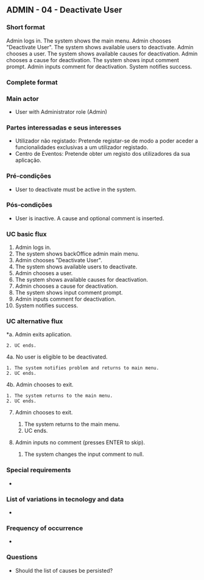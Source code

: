 ## ADMIN - 04 - Deactivate User ##

### Short format ###

Admin logs in. The system shows the main menu. Admin chooses "Deactivate User". The system shows available users to deactivate. Admin chooses a user. The system shows available causes for deactivation. Admin chooses a cause for deactivation. The system shows input comment prompt. Admin inputs comment for deactivation. System notifies success.

### Complete format ###

### Main actor ###
* User with Administrator role (Admin)

### Partes interessadas e seus interesses ###
* Utilizador não registado: Pretende registar-se de modo a poder aceder a funcionalidades exclusivas a um utilizador registado.
* Centro de Eventos: Pretende obter um registo dos utilizadores da sua aplicação.

### Pré-condições ###
* User to deactivate must be active in the system.

### Pós-condições ###
* User is inactive. A cause and optional comment is inserted.

### UC basic flux ###
1.  Admin logs in.
2.  The system shows backOffice admin main menu.
3.  Admin chooses "Deactivate User".
4.  The system shows available users to deactivate.
5.  Admin chooses a user.
6.  The system shows available causes for deactivation.
7.  Admin chooses a cause for deactivation.
8.  The system shows input comment prompt.
9.  Admin inputs comment for deactivation.
10. System notifies success.

### UC alternative flux ###
*a. Admin exits aplication.

    2. UC ends.

4a. No user is eligible to be deactivated.

    1. The system notifies problem and returns to main menu.
    2. UC ends.

4b. Admin chooses to exit.

    1. The system returns to the main menu.
    2. UC ends.
    
7. Admin chooses to exit.

    1. The system returns to the main menu.
    2. UC ends.

9. Admin inputs no comment (presses ENTER to skip).

    1. The system changes the input comment to null.

### Special requirements ###
*

### List of variations in tecnology and data
* 

### Frequency of occurrence ###
*

### Questions ###

* Should the list of causes be persisted?